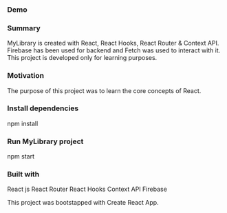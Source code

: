 ### Demo


### Summary 
MyLibrary is created with React, React Hooks, React Router & Context API. Firebase has been used for backend and Fetch was used to interact with it. This project is developed only for learning purposes.

### Motivation
The purpose of this project was to learn the core concepts of React.

### Install dependencies
npm install

### Run MyLibrary project
npm start

### Built with
React js
React Router
React Hooks
Context API
Firebase

This project was bootstapped with Create React App.